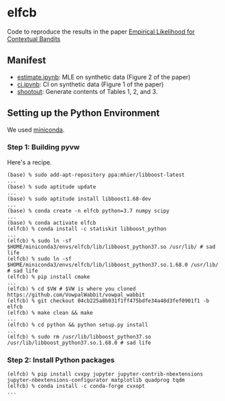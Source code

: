 # elfcb
Code to reproduce the results in the paper [Empirical Likelihood for Contextual Bandits](https://arxiv.org/abs/1906.03323)

## Manifest

* [estimate.ipynb](estimate.ipynb): MLE on synthetic data (Figure 2 of the paper)
* [ci.ipynb](ci.ipynb): CI on synthetic data (Figure 1 of the paper)
* [shootout](shootout): Generate contents of Tables 1, 2, and 3.

## Setting up the Python Environment

We used [miniconda](https://docs.conda.io/en/latest/miniconda.html).

### Step 1: Building pyvw

Here's a recipe.
```console
(base) % sudo add-apt-repository ppa:mhier/libboost-latest
...
(base) % sudo aptitude update
...
(base) % sudo aptitude install libboost1.68-dev
...
(base) % conda create -n elfcb python=3.7 numpy scipy
...
(base) % conda activate elfcb
(elfcb) % conda install -c statiskit libboost_python
...
(elfcb) % sudo ln -sf $HOME/miniconda3/envs/elfcb/lib/libboost_python37.so /usr/lib/ # sad life
(elfcb) % sudo ln -sf $HOME/miniconda3/envs/elfcb/lib/libboost_python37.so.1.68.0 /usr/lib/ # sad life
(elfcb) % pip install cmake
...
(elfcb) % cd $VW # $VW is where you cloned https://github.com/VowpalWabbit/vowpal_wabbit
(elfcb) % git checkout 04cb225a8b031f1ff475bdfe34a48d3fef0901f1 -b elfcb
(elfcb) % make clean && make
...
(elfcb) % cd python && python setup.py install
...
(elfcb) % sudo rm /usr/lib/libboost_python37.so /usr/lib/libboost_python37.so.1.68.0 # sad life
```

### Step 2: Install Python packages

```console
(elfcb) % pip install cvxpy jupyter jupyter-contrib-nbextensions jupyter-nbextensions-configurator matplotlib quadprog tqdm
(elfcb) % conda install -c conda-forge cvxopt
...
